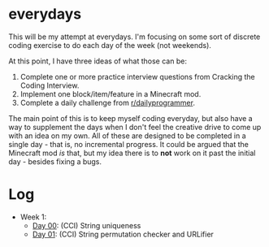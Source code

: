 # everydays
This will be my attempt at everydays. I'm focusing on some sort of discrete coding exercise to do each day of the week (not weekends).

At this point, I have three ideas of what those can be:

1. Complete one or more practice interview questions from Cracking the Coding Interview.
2. Implement one block/item/feature in a Minecraft mod.
3. Complete a daily challenge from [r/dailyprogrammer](http://www.reddit.com/r/dailyprogrammer).

The main point of this is to keep myself coding everyday, but also have a way to supplement the days when I don't feel the creative drive to come up with an idea on my own. All of these are designed to be completed in a single day - that is, no incremental progress. It could be argued that the Minecraft mod _is_ that, but my idea there is to __not__ work on it past the initial day - besides fixing a bugs.

# Log
- Week 1:
  - [Day 00](interview-questions/src/week1/Day00.java): (CCI) String uniqueness
  - [Day 01](interview-questions/src/week1/Day01.java): (CCI) String permutation checker and URLifier

